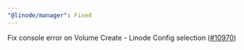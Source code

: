 ```yaml
---
"@linode/manager": Fixed
---
```


Fix console error on Volume Create - Linode Config selection  ([#10970](https://github.com/linode/manager/pull/10970))
